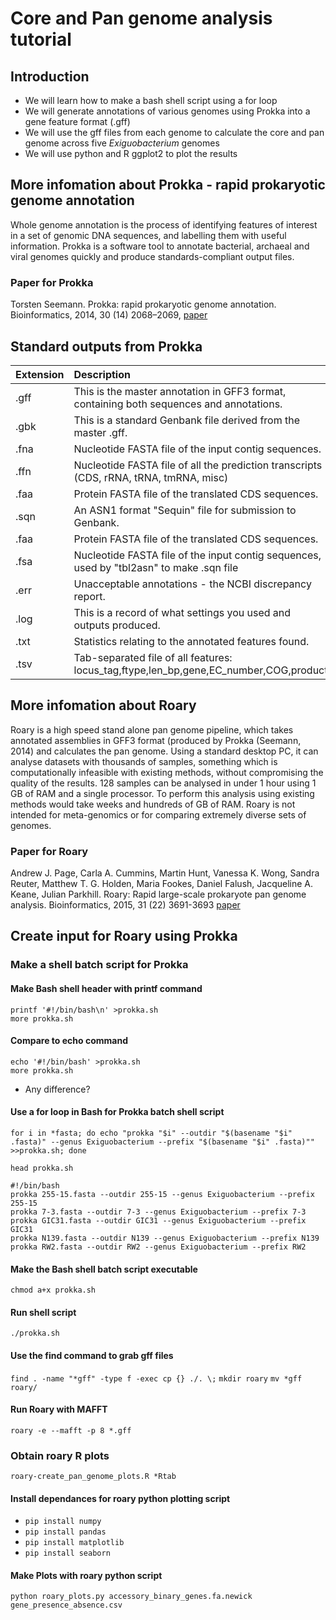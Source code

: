 # Core and Pan genome analysis tutorial

## Introduction
- We will learn how to make a bash shell script using a for loop
- We will generate annotations of various genomes using Prokka into a gene feature format (.gff)
- We will use the gff files from each genome to calculate the core and pan genome across five *Exiguobacterium* genomes
- We will use python and R ggplot2 to plot the results

## More infomation about Prokka - rapid prokaryotic genome annotation

Whole genome annotation is the process of identifying features of interest in a set of genomic DNA sequences, and labelling them with useful information. Prokka is a software tool to annotate bacterial, archaeal and viral genomes quickly and produce standards-compliant output files.

### Paper for Prokka
Torsten Seemann. Prokka: rapid prokaryotic genome annotation. Bioinformatics, 2014, 30 (14) 2068–2069, [paper](https://doi.org/10.1093/bioinformatics/btu153)

## Standard outputs from Prokka

| Extension| Description                                                                               |
|----------|:----------------------------------------------------------------------------------------- |
| .gff     | 	This is the master annotation in GFF3 format, containing both sequences and annotations. |
| .gbk     |  This is a standard Genbank file derived from the master .gff.                            |
| .fna     |  Nucleotide FASTA file of the input contig sequences.                                     |
| .ffn     |  Nucleotide FASTA file of all the prediction transcripts (CDS, rRNA, tRNA, tmRNA, misc)   |
| .faa     |  Protein FASTA file of the translated CDS sequences.                                      |
| .sqn     |  An ASN1 format "Sequin" file for submission to Genbank.                                  |
| .faa     |  Protein FASTA file of the translated CDS sequences.                                      |
| .fsa     |  Nucleotide FASTA file of the input contig sequences, used by "tbl2asn" to make .sqn file |                                  | .tbl 	   |  Feature Table file, used by "tbl2asn" to create the .sqn file.                           |
| .err 	   |  Unacceptable annotations - the NCBI discrepancy report.                                  |
| .log     |  This is a record of what settings you used and outputs produced.                         |
| .txt 	   |  Statistics relating to the annotated features found.                                     |
| .tsv 	   |  Tab-separated file of all features: locus_tag,ftype,len_bp,gene,EC_number,COG,product    |

## More infomation about Roary

Roary is a high speed stand alone pan genome pipeline, which takes annotated assemblies in GFF3 format (produced by Prokka (Seemann, 2014) and calculates the pan genome. Using a standard desktop PC, it can analyse datasets with thousands of samples, something which is computationally infeasible with existing methods, without compromising the quality of the results. 128 samples can be analysed in under 1 hour using 1 GB of RAM and a single processor. To perform this analysis using existing methods would take weeks and hundreds of GB of RAM. Roary is not intended for meta-genomics or for comparing extremely diverse sets of genomes. 

### Paper for Roary
Andrew J. Page, Carla A. Cummins, Martin Hunt, Vanessa K. Wong, Sandra Reuter, Matthew T. G. Holden, Maria Fookes, Daniel Falush, Jacqueline A. Keane, Julian Parkhill. Roary: Rapid large-scale prokaryote pan genome analysis. Bioinformatics, 2015, 31 (22) 3691-3693 [paper](doi:10.1093/bioinformatics/btv421)

## Create input for Roary using Prokka

### Make a shell batch script for Prokka 

#### Make Bash shell header with printf command

```printf '#!/bin/bash\n' >prokka.sh```<br/>
```more prokka.sh```

#### Compare to echo command

```echo '#!/bin/bash' >prokka.sh```<br/>
```more prokka.sh```

- Any difference?

#### Use a for loop in Bash for Prokka batch shell script

```for i in *fasta; do echo "prokka "$i" --outdir "$(basename "$i" .fasta)" --genus Exiguobacterium --prefix "$(basename "$i" .fasta)"" >>prokka.sh; done```<br/>

```head prokka.sh```
<br/>
```
#!/bin/bash
prokka 255-15.fasta --outdir 255-15 --genus Exiguobacterium --prefix 255-15
prokka 7-3.fasta --outdir 7-3 --genus Exiguobacterium --prefix 7-3
prokka GIC31.fasta --outdir GIC31 --genus Exiguobacterium --prefix GIC31
prokka N139.fasta --outdir N139 --genus Exiguobacterium --prefix N139
prokka RW2.fasta --outdir RW2 --genus Exiguobacterium --prefix RW2
```
#### Make the Bash shell batch script executable

```chmod a+x prokka.sh```

#### Run shell script

```./prokka.sh```

#### Use the find command to grab gff files

```find . -name "*gff" -type f -exec cp {} ./. \;```
```mkdir roary```
```mv *gff roary/```

#### Run Roary with MAFFT

```roary -e --mafft -p 8 *.gff```

### Obtain roary R plots

```roary-create_pan_genome_plots.R *Rtab```

#### Install dependances for roary python plotting script

- ```pip install numpy```
- ```pip install pandas```
- ```pip install matplotlib```
- ```pip install seaborn```

#### Make Plots with roary python script

```python roary_plots.py accessory_binary_genes.fa.newick gene_presence_absence.csv``` 


